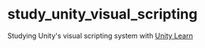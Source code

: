 # study_unity_visual_scripting

Studying Unity's visual scripting system with [Unity Learn](https://learn.unity.com/project/unity-bijueol-seukeuribtinggwa-cinhaejigi)
